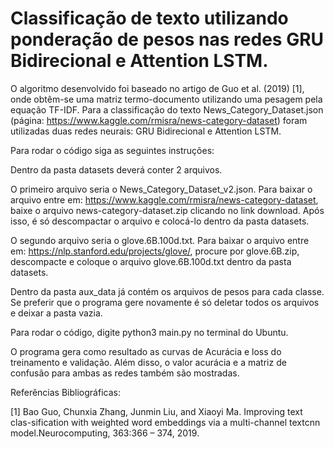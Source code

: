 # Classificação de texto utilizando ponderação de pesos nas redes GRU Bidirecional e Attention LSTM.

O algoritmo desenvolvido foi baseado no artigo de Guo et al. (2019) [1], onde obtêm-se uma matriz termo-documento utilizando uma pesagem pela equação TF-IDF. Para a classificação do texto News_Category_Dataset.json (página: https://www.kaggle.com/rmisra/news-category-dataset) foram utilizadas duas redes neurais: GRU Bidirecional e Attention LSTM.

Para rodar o código siga as seguintes instruções:

Dentro da pasta datasets deverá conter 2 arquivos. 

O primeiro arquivo seria o News_Category_Dataset_v2.json. Para baixar o arquivo entre em: https://www.kaggle.com/rmisra/news-category-dataset, baixe o arquivo news-category-dataset.zip clicando no link download. Após isso, é só descompactar o arquivo e colocá-lo dentro da pasta datasets.

O segundo arquivo seria o glove.6B.100d.txt. Para baixar o arquivo entre em: https://nlp.stanford.edu/projects/glove/, procure por glove.6B.zip, descompacte e coloque o arquivo glove.6B.100d.txt dentro da pasta datasets.

Dentro da pasta aux_data já contém os arquivos de pesos para cada classe. Se preferir que o programa gere novamente é só deletar todos os arquivos e deixar a pasta vazia.

Para rodar o código, digite python3 main.py no terminal do Ubuntu.

O programa gera como resultado as curvas de Acurácia e loss do treinamento e validação. Além disso, o valor acurácia e a matriz de confusão para ambas as redes também são mostradas.


Referências Bibliográficas:

[1]  Bao  Guo,  Chunxia  Zhang,  Junmin  Liu,  and  Xiaoyi  Ma.   Improving  text  clas-sification  with  weighted  word  embeddings  via  a  multi-channel  textcnn  model.Neurocomputing, 363:366 – 374, 2019.


